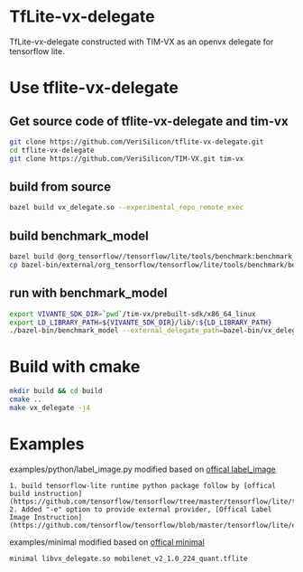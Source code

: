 # TfLite-vx-delegate
TfLite-vx-delegate constructed with TIM-VX as an openvx delegate for tensorflow lite.
# Use tflite-vx-delegate
## Get source code of tflite-vx-delegate and tim-vx
```sh
git clone https://github.com/VeriSilicon/tflite-vx-delegate.git
cd tflite-vx-delegate
git clone https://github.com/VeriSilicon/TIM-VX.git tim-vx
```
## build from source
```sh
bazel build vx_delegate.so --experimental_repo_remote_exec
```
## build benchmark_model
```sh
bazel build @org_tensorflow//tensorflow/lite/tools/benchmark:benchmark_model --experimental_repo_remote_exec
cp bazel-bin/external/org_tensorflow/tensorflow/lite/tools/benchmark/benchmark_model bazel-bin
```
## run with benchmark_model
```sh
export VIVANTE_SDK_DIR=`pwd`/tim-vx/prebuilt-sdk/x86_64_linux
export LD_LIBRARY_PATH=${VIVANTE_SDK_DIR}/lib/:${LD_LIBRARY_PATH}
./bazel-bin/benchmark_model --external_delegate_path=bazel-bin/vx_delegate.so --graph=/path/to/your/model.tflite
```
# Build with cmake
```sh
mkdir build && cd build
cmake ..
make vx_delegate -j4
```


# Examples
examples/python/label_image.py
modified based on [offical label_image](https://github.com/tensorflow/tensorflow/blob/master/tensorflow/lite/examples/python/label_image.py)

    1. build tensorflow-lite runtime python package follow by [offical build instruction](https://github.com/tensorflow/tensorflow/tree/master/tensorflow/lite/tools/pip_package#readme)
    2. Added "-e" option to provide external provider, [Offical Label Image Instruction](https://github.com/tensorflow/tensorflow/blob/master/tensorflow/lite/examples/python/README.md)

examples/minimal
modified based on [offical minimal](https://cs.opensource.google/tensorflow/tensorflow/+/master:tensorflow/lite/examples/minimal/)

```sh
minimal libvx_delegate.so mobilenet_v2_1.0_224_quant.tflite
```